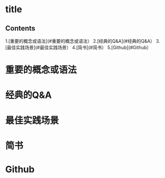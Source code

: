 # title

## Contents
1.[重要的概念或语法](#重要的概念或语法）
2.[经典的Q&A](#经典的Q&A）
3.[最佳实践场景](#最佳实践场景）
4.[简书](#简书）
5.[Github](#Github）

# 重要的概念或语法
# 经典的Q&A
# 最佳实践场景
# 简书
# Github
